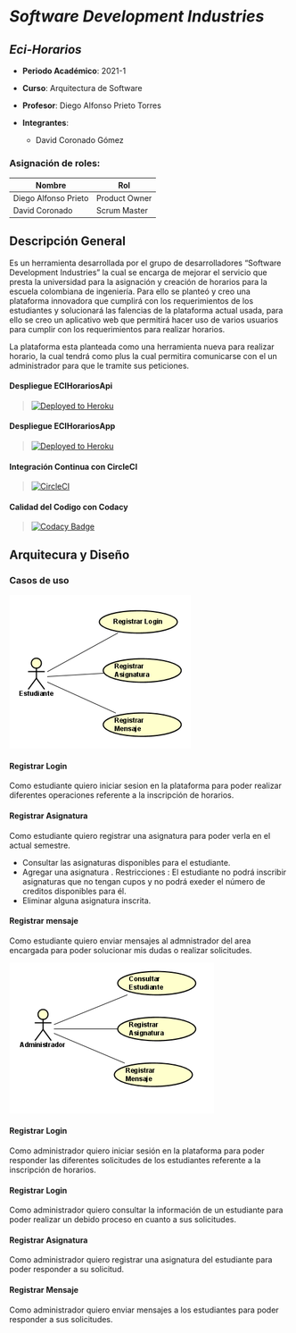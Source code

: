 # ***Software Development Industries***
## ***Eci-Horarios***

  - **Periodo Académico**: 2021-1
  - **Curso**: Arquitectura de Software
  - **Profesor**: Diego Alfonso Prieto Torres
  
  
- **Integrantes**:
  - David Coronado Gómez
 

### Asignación de roles:
|     Nombre    |     Rol         |
|--------------|------------- |
|Diego Alfonso Prieto	|Product Owner    |
|David Coronado	|Scrum Master    |

 

 
  ## Descripción General
 
Es un herramienta desarrollada por el grupo de desarrolladores “Software Development Industries” la cual se encarga de mejorar el servicio que presta la universidad para la asignación y creación de horarios para la escuela colombiana de ingeniería. Para ello se planteó y creo una plataforma innovadora que cumplirá con los requerimientos de los estudiantes y solucionará las falencias de la plataforma actual usada, para ello se creo un aplicativo web que permitirá hacer uso de varios usuarios para cumplir con los requerimientos para realizar horarios. 

La plataforma esta planteada como una herramienta nueva para realizar horario, la cual tendrá como plus la cual permitira comunicarse con el un administrador para que le tramite sus peticiones.



#### Despliegue  ECIHorariosApi
>[![Deployed to Heroku](https://www.herokucdn.com/deploy/button.png)](https://ecihorarios.herokuapp.com) 

#### Despliegue  ECIHorariosApp 
>[![Deployed to Heroku](https://www.herokucdn.com/deploy/button.png)](https://ecihorariosapp.herokuapp.com) 

#### Integración Continua con CircleCI
>[![CircleCI](https://circleci.com/gh/The-Developers-Eci/2020-2-PROYCVDS-THE_DEVELOPERS_ECI.svg?style=svg)](https://app.circleci.com/pipelines/github/Software-Development-Industries/ECI-Horarios)


#### Calidad del Codigo con Codacy

>[![Codacy Badge](https://app.codacy.com/project/badge/Grade/b62c449e43f24a86803f524a67d373ea)](https://app.codacy.com/gh/Software-Development-Industries/ECI-Horarios/dashboard)

 
## **Arquitecura y Diseño**
### Casos de uso 
![](Img/Diagramas/casodeusoest.png) 

#### Registrar Login 
Como estudiante quiero iniciar sesion en la plataforma para poder realizar diferentes operaciones referente a la inscripción de horarios.
   
#### Registrar Asignatura 

Como estudiante quiero registrar una asignatura para poder verla en el actual semestre. 

* Consultar las asignaturas disponibles para el estudiante. 
* Agregar una asignatura . Restricciones : El estudiante no podrá inscribir asignaturas que no tengan cupos y no podrá exeder el número de creditos disponibles para  él.
* Eliminar alguna asignatura inscrita.

#### Registrar mensaje 
Como estudiante quiero enviar mensajes al admnistrador del area encargada para poder solucionar mis dudas o realizar solicitudes. 

![](Img/Diagramas/casodeusoadmin.png)
#### Registrar Login 
Como administrador quiero iniciar sesión en la plataforma para poder responder las  diferentes solicitudes de los estudiantes referente a la inscripción de horarios. 

#### Registrar Login 
Como administrador quiero consultar la información de un estudiante para poder realizar un debido proceso en cuanto a sus solicitudes.

#### Registrar Asignatura 
Como administrador quiero registrar una asignatura del estudiante para poder responder a su solicitud. 

#### Registrar Mensaje 
Como administrador quiero enviar mensajes a los estudiantes para poder responder a sus solicitudes. 






       
